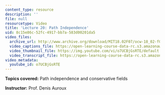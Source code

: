 ```yaml
---
content_type: resource
description: ''
file: null
resourcetype: Video
title: 'Lecture 20: Path Independence'
uid: 8c15e86c-52fc-4917-bb7a-583d00201da5
video_files:
  archive_url: http://www.archive.org/download/MIT18.02F07/ocw-18_02-f07-lec20_300k.mp4
  video_captions_file: https://open-learning-course-data-rc.s3.amazonaws.com/18-02-multivariable-calculus-fall-2007/ed04435e9b8e59fd8a2ffd7212a46602_o7UCBjGsRTE.vtt
  video_thumbnail_file: https://img.youtube.com/vi/o7UCBjGsRTE/default.jpg
  video_transcript_file: https://open-learning-course-data-rc.s3.amazonaws.com/18-02-multivariable-calculus-fall-2007/871465b45c12ea4bbf666a9a7a8a2d37_o7UCBjGsRTE.pdf
video_metadata:
  youtube_id: o7UCBjGsRTE
---
```


**Topics covered:** Path independence and conservative fields

**Instructor:** Prof. Denis Auroux